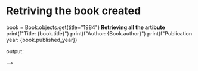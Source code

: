 # Retriving the book created 

book = Book.objects.get(title="1984")
**Retrieving all the artibute**
print(f"Title: {book.title}")
print(f"Author: {Book.author}")
print(f"Publication year: {book.published_year})

<!-- python -->

output:
<!-- 
Tile: 1984
Author: George Orwell
Publication year: 1949 --> -->